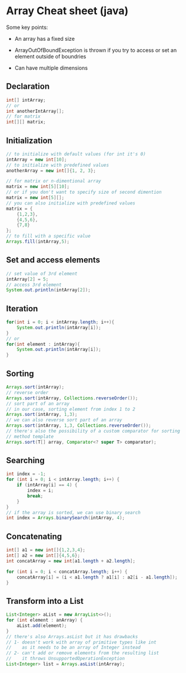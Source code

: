 # Array Cheat sheet (java)

Some key points:

- An array has a fixed size

- ArrayOutOfBoundException is thrown if you try to access or set an element outside of boundries

- Can have multiple dimensions

## Declaration

```java
int[] intArray;
// or
int anotherIntArray[];
// for matrix
int[][] matrix;
```

## Initialization

```java
// to initialize with default values (for int it's 0)
intArray = new int[10];
// to initialize with predefined values
anotherArray = new int[]{1, 2, 3};

// for matrix or n-dimentional array
matrix = new int[5][10];
// or if you don't want to specify size of second dimention
matrix = new int[5][]; 
// you can also initialize with predefined values
matrix = {
    {1,2,3},
    {4,5,6},
    {7,8}
};
// to fill with a specific value
Arrays.fill(intArray,5);
```

## Set and access elements

```java
// set value of 3rd element
intArray[2] = 5;
// access 3rd element
System.out.println(intArray[2]);
```

## Iteration

```java
for(int i = 0; i < intArray.length; i++){
    System.out.println(intArray[i]);
}
// or
for(int element : intArray){
    System.out.println(intArray[i]);
}
```

## Sorting

```java
Arrays.sort(intArray);
// reverse order
Arrays.sort(intArray, Collections.reverseOrder());
// sort part of an array
// in our case, sorting element from index 1 to 2
Arrays.sort(intArray, 1,3);
// we can also reverse sort part of an array
Arrays.sort(intArray, 1,3, Collections.reverseOrder());
// there's also the possibility of a custom comparator for sorting
// method template
Arrays.sort(T[] array, Comparator<? super T> comparator);
```

## Searching

```java
int index = -1;
for (int i = 0; i < intArray.length; i++) {
    if (intArray[i] == 4) {
        index = i;
        break;
    }
}
// if the array is sorted, we can use binary search
int index = Arrays.binarySearch(intArray, 4);
```

## Concatenating

```java
int[] a1 = new int[]{1,2,3,4};
int[] a2 = new int[]{4,5,6};
int concatArray = new int[a1.length + a2.length];

for (int i = 0; i < concatArray.length; i++) {
    concatArray[i] = (i < a1.length ? a1[i] : a2[i - a1.length]);
}
```

## Transform into a List

```java
List<Integer> aList = new ArrayList<>();
for (int element : anArray) {
    aList.add(element);
}
// there's also Arrays.asList but it has drawbacks
// 1- doesn't work with array of primitive types like int
//    as it needs to be an array of Integer instead
// 2- can't add or remove elements from the resulting list
//    it throws UnsupportedOperationException
List<Integer> list = Arrays.asList(intArray);
```
